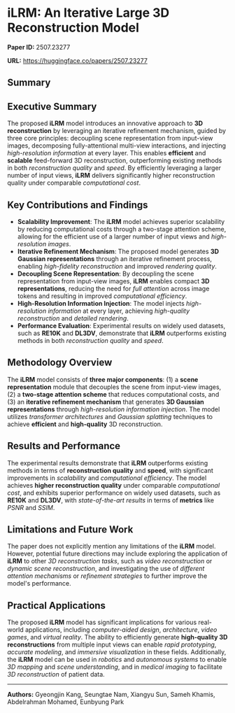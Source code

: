 # iLRM: An Iterative Large 3D Reconstruction Model

**Paper ID:** 2507.23277

**URL:** https://huggingface.co/papers/2507.23277

## Summary

## Executive Summary
The proposed **iLRM** model introduces an innovative approach to **3D reconstruction** by leveraging an iterative refinement mechanism, guided by three core principles: decoupling scene representation from input-view images, decomposing fully-attentional multi-view interactions, and injecting *high-resolution information* at every layer. This enables **efficient** and **scalable** feed-forward 3D reconstruction, outperforming existing methods in both *reconstruction quality* and *speed*. By efficiently leveraging a larger number of input views, **iLRM** delivers significantly higher reconstruction quality under comparable *computational cost*.

## Key Contributions and Findings
* **Scalability Improvement**: The **iLRM** model achieves superior scalability by reducing computational costs through a two-stage attention scheme, allowing for the efficient use of a larger number of input views and *high-resolution images*.
* **Iterative Refinement Mechanism**: The proposed model generates **3D Gaussian representations** through an iterative refinement process, enabling *high-fidelity reconstruction* and improved *rendering quality*.
* **Decoupling Scene Representation**: By decoupling the scene representation from input-view images, **iLRM** enables compact **3D representations**, reducing the need for *full attention* across image tokens and resulting in improved *computational efficiency*.
* **High-Resolution Information Injection**: The model injects *high-resolution information* at every layer, achieving *high-quality reconstruction* and *detailed rendering*.
* **Performance Evaluation**: Experimental results on widely used datasets, such as **RE10K** and **DL3DV**, demonstrate that **iLRM** outperforms existing methods in both *reconstruction quality* and *speed*.

## Methodology Overview
The **iLRM** model consists of **three major components**: (1) a **scene representation** module that decouples the scene from input-view images, (2) a **two-stage attention scheme** that reduces computational costs, and (3) an **iterative refinement mechanism** that generates **3D Gaussian representations** through *high-resolution information injection*. The model utilizes *transformer architectures* and *Gaussian splatting* techniques to achieve **efficient** and **high-quality** 3D reconstruction.

## Results and Performance
The experimental results demonstrate that **iLRM** outperforms existing methods in terms of **reconstruction quality** and **speed**, with significant improvements in *scalability* and *computational efficiency*. The model achieves **higher reconstruction quality** under comparable *computational cost*, and exhibits superior performance on widely used datasets, such as **RE10K** and **DL3DV**, with *state-of-the-art results* in terms of **metrics** like *PSNR* and *SSIM*.

## Limitations and Future Work
The paper does not explicitly mention any limitations of the **iLRM** model. However, potential future directions may include exploring the application of **iLRM** to other *3D reconstruction tasks*, such as *video reconstruction* or *dynamic scene reconstruction*, and investigating the use of *different attention mechanisms* or *refinement strategies* to further improve the model's performance.

## Practical Applications
The proposed **iLRM** model has significant implications for various real-world applications, including *computer-aided design*, *architecture*, *video games*, and *virtual reality*. The ability to efficiently generate **high-quality 3D reconstructions** from multiple input views can enable *rapid prototyping*, *accurate modeling*, and *immersive visualization* in these fields. Additionally, the **iLRM** model can be used in *robotics* and *autonomous systems* to enable *3D mapping* and *scene understanding*, and in *medical imaging* to facilitate *3D reconstruction* of patient data.

---

**Authors:** Gyeongjin Kang, Seungtae Nam, Xiangyu Sun, Sameh Khamis, Abdelrahman Mohamed, Eunbyung Park

